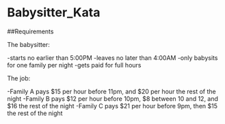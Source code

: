 # Babysitter_Kata

##Requirements

The babysitter:

-starts no earlier than 5:00PM
-leaves no later than 4:00AM
-only babysits for one family per night
-gets paid for full hours

The job:

-Family A pays $15 per hour before 11pm, and $20 per hour the rest of the night
-Family B pays $12 per hour before 10pm, $8 between 10 and 12, and $16 the rest of the night
-Family C pays $21 per hour before 9pm, then $15 the rest of the night
